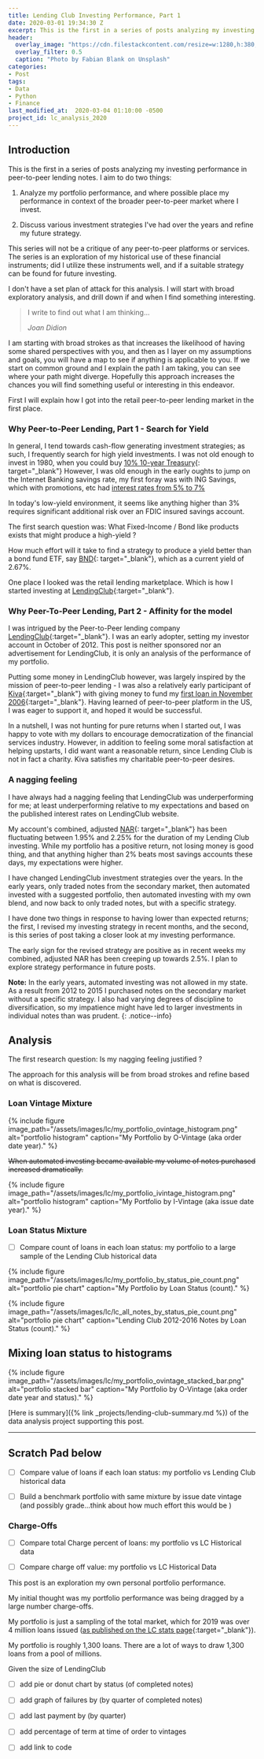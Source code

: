 ```yaml
---
title: Lending Club Investing Performance, Part 1
date: 2020-03-01 19:34:30 Z
excerpt: This is the first in a series of posts analyzing my investing performance in peer-to-peer lending notes. 
header:
  overlay_image: "https://cdn.filestackcontent.com/resize=w:1280,h:380,fit:crop/compress/3vLHQUvRxyMfKDpkJD8N"   
  overlay_filter: 0.5 
  caption: "Photo by Fabian Blank on Unsplash"  
categories:
- Post
tags:
- Data
- Python
- Finance
last_modified_at:  2020-03-04 01:10:00 -0500
project_id: lc_analysis_2020  
---
```




## Introduction 
This is the first in a series of posts analyzing my investing performance in peer-to-peer lending notes. I aim to do two things:  

  1. Analyze my portfolio performance, and where possible place my performance in context of the broader peer-to-peer market where I invest.  

  2. Discuss various investment strategies I've had over the years and refine my future strategy.  

This series will not be a critique of any peer-to-peer platforms or services. The series is an exploration of my historical use of these financial instruments; did I utilize these instruments well, and if a suitable strategy can be found for future investing.

I don't have a set plan of attack for this analysis. I will start with broad exploratory analysis, and drill down if and when I find something interesting. 

> I write to find out what I am thinking...   
>  
> <cite>Joan Didion </cite> 


I am starting with broad strokes as that increases the likelihood of having some shared perspectives with you, and then as I layer on my assumptions and goals, you will have a map to see if anything is applicable to you. If we start on common ground and I explain the path I am taking, you can see where your path might diverge. Hopefully this approach increases the chances you will find something useful or interesting in this endeavor.


First I will explain how I got into the retail peer-to-peer lending market in the first place. 


### Why Peer-to-Peer Lending, Part 1 - Search for Yield  

In general, I tend towards cash-flow generating investment strategies; as such, I frequently search for high yield investments.  I was not old enough to invest in 1980, when you could buy [10% 10-year Treasury](https://www.multpl.com/10-year-treasury-rate/table/by-year){: target="_blank"}  However, I was old enough in the early oughts to jump on the Internet Banking savings rate, my first foray was with ING Savings, which with promotions, etc had [interest rates from 5%  to 7% ](https://forums.whirlpool.net.au/archive/2039928)  


In today's low-yield environment, it seems like anything higher than 3%  requires significant additional risk over an FDIC insured savings account. 

The first search question was: What Fixed-Income / Bond like products exists that might produce a high-yield ? 

How much effort will it take to find a strategy to produce a yield better than a bond fund ETF, say [BND](https://finance.yahoo.com/quote/BND?p=BND&.tsrc=fin-srch){: target="_blank"}, which as a current yield of 2.67%.  

One place I looked was the retail lending marketplace. Which is how I started investing at [LendingClub](https://www.lendingclub.com){:target="_blank"}.


### Why Peer-To-Peer Lending, Part 2 - Affinity for the model  


I was intrigued by the Peer-to-Peer lending company [LendingClub](https://www.lendingclub.com){:target="_blank"}. I was an early adopter, setting my investor account in October of 2012. This post is neither sponsored nor an advertisement for LendingClub, it is only an analysis of the performance of my portfolio.

Putting some money in LendingClub however, was largely inspired by the mission of peer-to-peer lending - I was also a relatively early participant of [Kiva](https://www.kiva.org){:target="_blank"} with giving money to fund my [first loan in November 2006](https://www.kiva.org/lend/1147){:target="_blank"}. Having learned of peer-to-peer platform in the US, I was eager to support it, and hoped it would be successful.

In a nutshell, I was not hunting for pure returns when I started out, I was happy to vote with my dollars to encourage democratization of the financial services industry. However, in addition to feeling some moral satisfaction at helping upstarts, I did want want a reasonable return, since Lending Club is not in fact a charity. Kiva satisfies my charitable peer-to-peer desires.


### A nagging feeling  

I have always had a nagging feeling that LendingClub was underperforming for me; at least underperforming relative to my expectations and based on the published interest rates on LendingClub website.  

My account's combined, adjusted [NAR](https://www.lendingclub.com/public/about-nar-trader.action#what-are-nar){: target="_blank"} has been fluctuating between 1.95% and 2.25% for the duration of my Lending Club investing. While my portfolio has a positive return, not losing money is good thing, and that anything higher than 2% beats most savings accounts these days, my expectations were higher.


I have changed LendingClub investment strategies over the years.  In the early years, only traded notes from the secondary market, then automated invested with a suggested portfolio, then automated investing with my own blend, and now back to only traded notes, but with a specific strategy.

I have done two things in response to having lower than expected returns; the first, I revised my investing strategy in recent months, and the second, is this series of post taking a closer look at my investing performance. 


The early sign for the revised strategy are positive as in recent weeks my combined, adjusted NAR has been creeping up towards 2.5%. I plan to explore strategy performance in future posts.



**Note:** In the early years, automated investing was not allowed in my state. As a result from 2012 to 2015 I purchased notes on the secondary market without a specific strategy. I also had varying degrees of discipline to diversification, so my impatience might have led to larger investments in individual notes than was prudent.
{: .notice--info}  


## Analysis  

The first research question:  Is my nagging feeling justified ?

The approach for this analysis will be from broad strokes and refine based on what is discovered.


### Loan Vintage Mixture 

{% include figure image_path="/assets/images/lc/my_portfolio_ovintage_histogram.png" alt="portfolio histogram" caption="My Portfolio by O-Vintage (aka order date year)." %}

~~When automated investing became available my volume of notes purchased increased dramatically.~~  



{% include figure image_path="/assets/images/lc/my_portfolio_ivintage_histogram.png" alt="portfolio histogram" caption="My Portfolio by I-Vintage (aka issue date year)." %}



### Loan Status Mixture

- [ ] Compare count of loans in each loan status:  my portfolio to a large sample of the Lending Club historical data  

{% include figure image_path="/assets/images/lc/my_portfolio_by_status_pie_count.png" alt="portfolio pie chart" caption="My Portfolio by Loan Status (count)." %}



{% include figure image_path="/assets/images/lc/lc_all_notes_by_status_pie_count.png" alt="portfolio pie chart" caption="Lending Club 2012-2016 Notes by Loan Status (count)." %}



##  Mixing loan status to histograms 

{% include figure image_path="/assets/images/lc/my_portfolio_ovintage_stacked_bar.png" alt="portfolio stacked bar" caption="My Portfolio by O-Vintage (aka order date year and status)." %}


[Here is summary]({% link _projects/lending-club-summary.md %}) of the data analysis project supporting this post.

***  
## Scratch Pad below 

- [ ] Compare value of loans if each loan status:  my portfolio vs Lending Club historical data 

- [ ] Build a benchmark portfolio with same mixture by issue date vintage (and possibly grade...think about how much effort this would be ) 

### Charge-Offs 

- [ ] Compare total Charge percent of loans:  my portfolio vs LC Historical data  

- [ ] Compare charge off value:  my portfolio vs LC Historical Data 






This post is an exploration my own personal portfolio performance.


My initial thought was my portfolio performance was being dragged by a large number charge-offs.


My portfolio is just a sampling of the total market, which for 2019 was over 4 million loans issued ([as published on the LC stats page](https://www.lendingclub.com/info/statistics.action){:target="_blank"}).


My portfolio is roughly 1,300 loans.  There are a lot of ways to draw 1,300 loans from a pool of millions.



Given the size of LendingClub


- [ ] add pie or donut chart by status (of completed notes)
- [ ] add graph of failures by (by quarter of completed notes)
- [ ] add last payment by (by quarter)


- [ ] add percentage of term at time of order to vintages  

- [ ] add link to code
